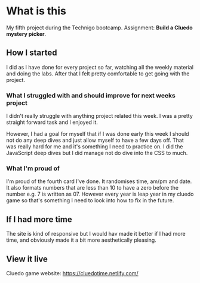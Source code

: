 
# What is this
My fifth project during the Technigo bootcamp. 
Assignment: **Build a Cluedo mystery picker**.

## How I started
I did as I have done for every project so far, watching all the weekly material and doing the labs. After that I felt pretty comfortable to get going with the project. 
 
### What I struggled with and should improve for next weeks project
I didn't really struggle with anything project related this week. I was a pretty straight forward task and I enjoyed  it. 

However, I had a goal for myself that if I was done early this week I should not do any deep dives and just allow myself to have a few days off. That was really hard for me and it's something I need to practice on. I did the JavaScript deep dives but I did manage not do dive into the CSS to much. 

### What I'm proud of
I'm proud of the fourth card I've done. It randomises time, am/pm and date. It also formats numbers that are less than 10 to have a zero before the number e.g. 7 is written as 07.  However every year is leap year in my cluedo game so that's something I need to look into how to fix in the future.  

## If I had more time
The site is kind of responsive but I would hav made it better if I had more time, and obviously made it a bit more aesthetically pleasing.

## View it live
Cluedo game website:
https://cluedotime.netlify.com/

